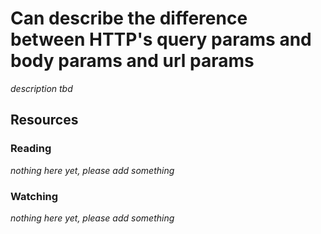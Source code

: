 # Can describe the difference between HTTP's query params and body params and url params

_description tbd_

## Resources

### Reading

_nothing here yet, please add something_

### Watching

_nothing here yet, please add something_
